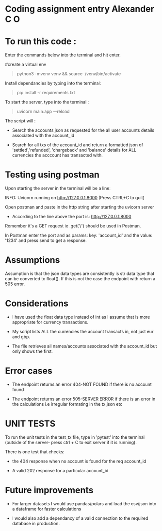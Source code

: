 # Coding assignment entry Alexander C O

# To run this code :

Enter the commands below into the terminal and hit enter.

#create a virtual env

> python3 -mvenv venv && source ./venv/bin/activate

Install dependancies by typing into the terminal:

> pip install -r requirements.txt

To start the server, type into the terminal : 

> uvicorn main:app --reload 


The script will :

* Search the accounts json as requested for the all user accounts details associated with the account_id

* Search for all txs of the account_id and return a formatted json of 'settled','refunded', 'chargeback' and 'balance' details for ALL currencies the acccount has transacted with.

# Testing using postman

Upon starting the server in the terminal will be a line:

INFO: Uvicorn running on http://127.0.0.1:8000 (Press CTRL+C to quit)

Open postman and paste in the http string after starting the uvicorn server

* According to the line above the port is:  http://127.0.0.1:8000

Remember it's a GET request ie .get('/') should be used in Postman.

In Postman enter the port and as params: key: 'account_id' and the value: '1234' and press send to get a response.


# Assumptions

Assumption is that the json data types are consistently is str data type that can be converted to float().
If this is not the case the endpoint with return a 505 error.

# Considerations

- I have used the float data type instead of int as I assume that is more appropriate for currency transactions.

- My script lists ALL the currencies the account transacts in, not just eur and gbp.

- The file retrieves all names/accounts associated with the account_id but only shows the first.


# Error cases

- The endpoint returns an error 404-NOT FOUND if there is no account found

- The endpoint returns an error 505-SERVER ERROR if there is an error in the calculations i.e irregular formating in the tx.json etc


# UNIT TESTS

To run the unit tests in the test_tx file, type in 'pytest' into the terminal (outside of the server- press ctrl + C to exit server if it is running).

There is one test that checks:

- the 404 response when no account is found for the req account_id

- A valid 202 response for a particular account_id


# Future improvements

- For larger datasets I would use pandas/polars and load the csv/json into a dataframe for faster calculations

- I would also add a dependancy of a valid connection to the required database in production.